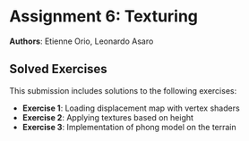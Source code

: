 
# Assignment 6: Texturing

**Authors**: Etienne Orio, Leonardo Asaro

## Solved Exercises

This submission includes solutions to the following exercises:

- **Exercise 1**: Loading displacement map with vertex shaders
- **Exercise 2**: Applying textures based on height
- **Exercise 3**: Implementation of phong model on the terrain
